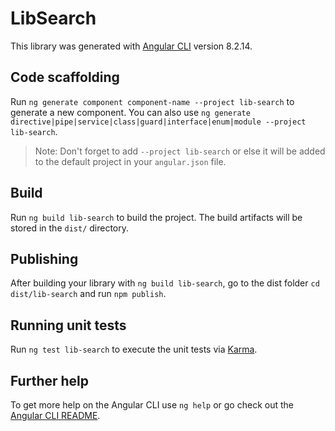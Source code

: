 # LibSearch

This library was generated with [Angular CLI](https://github.com/angular/angular-cli) version 8.2.14.

## Code scaffolding

Run `ng generate component component-name --project lib-search` to generate a new component. You can also use `ng generate directive|pipe|service|class|guard|interface|enum|module --project lib-search`.
> Note: Don't forget to add `--project lib-search` or else it will be added to the default project in your `angular.json` file. 

## Build

Run `ng build lib-search` to build the project. The build artifacts will be stored in the `dist/` directory.

## Publishing

After building your library with `ng build lib-search`, go to the dist folder `cd dist/lib-search` and run `npm publish`.

## Running unit tests

Run `ng test lib-search` to execute the unit tests via [Karma](https://karma-runner.github.io).

## Further help

To get more help on the Angular CLI use `ng help` or go check out the [Angular CLI README](https://github.com/angular/angular-cli/blob/master/README.md).
